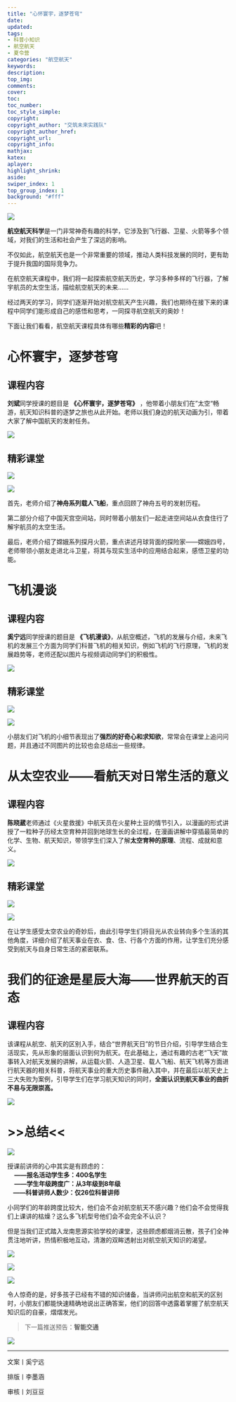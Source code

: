 ```yaml
---
title: "心怀寰宇，逐梦苍穹"
date:
updated:
tags:
- 科普小知识
- 航空航天
- 夏令营
categories: "航空航天"
keywords:
description:
top_img:
comments:
cover: 
toc:
toc_number:
toc_style_simple:
copyright:
copyright_author: "交筑未来实践队"
copyright_author_href:
copyright_url:
copyright_info:
mathjax:
katex:
aplayer:
highlight_shrink:
aside:
swiper_index: 1
top_group_index: 1
background: "#fff"
---
```

![](https://mmbiz.qpic.cn/sz_mmbiz_jpg/MibNltWd6qA3lTx37rhckZVYGicv8XfWIDGLKaAn6SPuzSerzIAiby9BwbExfibIxZzUnxgyKkRibyf8em4rlCVoG0A/640?wx_fmt=jpeg)

**航空航天科学**是一门非常神奇有趣的科学，它涉及到飞行器、卫星、火箭等多个领域，对我们的生活和社会产生了深远的影响。

不仅如此，航空航天也是一个非常重要的领域，推动人类科技发展的同时，更有助于提升我国的国际竞争力。

在航空航天课程中，我们将一起探索航空航天历史，学习多种多样的飞行器，了解宇航员的太空生活，描绘航空航天的未来……

经过两天的学习，同学们逐渐开始对航空航天产生兴趣，我们也期待在接下来的课程中同学们能形成自己的感悟和思考，一同探寻航空航天的奥妙！

下面让我们看看，航空航天课程具体有哪些**精彩的内容**吧！

# 心怀寰宇，逐梦苍穹
## 课程内容

**刘斌**同学授课的题目是 **《心怀寰宇，逐梦苍穹》** ，他带着小朋友们在”太空“畅游，航天知识科普的逐梦之旅也从此开始。老师以我们身边的航天动画为引，带着大家了解中国航天的发射任务。

![](https://mmbiz.qpic.cn/sz_mmbiz_png/MibNltWd6qA3lTx37rhckZVYGicv8XfWIDcAQfiaajscK2KKeHyPh1EicklUjh1RyhMJgrqibdqrEuOrMldibOMG7ksw/640?wx_fmt=png)

## 精彩课堂

![](https://mmbiz.qpic.cn/sz_mmbiz_png/MibNltWd6qA3lTx37rhckZVYGicv8XfWIDC0tg3Yd2EbDl5iaOicIBiczuQ3B2pz13A3U5Uibf1w3PfRuz3jBAHMIqOA/640?wx_fmt=png)

![](https://mmbiz.qpic.cn/sz_mmbiz_png/MibNltWd6qA3lTx37rhckZVYGicv8XfWIDrmUpvCQxFiaQzaTCbstGLalmc80vmq88AN1drcic3BiaiajPQIHAbYkw2w/640?wx_fmt=png)

首先，老师介绍了**神舟系列载人飞船**，重点回顾了神舟五号的发射历程。

第二部分介绍了中国天宫空间站，同时带着小朋友们一起走进空间站从衣食住行了解宇航员的太空生活。

最后，老师介绍了嫦娥系列探月火箭，重点讲述月球背面的探险家——嫦娥四号，老师带领小朋友走进北斗卫星，将其与现实生活中的应用结合起来，感悟卫星的功能。



  

  

  

  

  

# 飞机漫谈
## 课程内容

**奚宁远**同学授课的题目是 **《飞机漫谈》**，从航空概述，飞机的发展与介绍，未来飞机的发展三个方面为同学们科普飞机的相关知识，例如飞机的飞行原理，飞机的发展趋势等，老师还配以图片与视频调动同学们的积极性。  

![](https://mmbiz.qpic.cn/sz_mmbiz_png/MibNltWd6qA3lTx37rhckZVYGicv8XfWIDTdYrYyxreJ36SnQ6cWYtTaicvpc4xjbtaeuMcRrzQtFvR4cWkKJJ43A/640?wx_fmt=png)

## 精彩课堂

![](https://mmbiz.qpic.cn/sz_mmbiz_png/MibNltWd6qA3lTx37rhckZVYGicv8XfWIDQKFlibaxOGtUHwRV4f3icgtnU9xrIlfxDw7ml2YCVAw0FEcUJm8n9wxw/640?wx_fmt=png) 

![](https://mmbiz.qpic.cn/sz_mmbiz_png/MibNltWd6qA3lTx37rhckZVYGicv8XfWIDOkGBk4QbLm6SD4DkVtSyTRRiaqIjGFcth6DWiaMx1ibpfNSibL5T3umotQ/640?wx_fmt=png)

小朋友们对飞机的小细节表现出了**强烈的好奇心和求知欲**，常常会在课堂上追问问题，并且通过不同图片的比较也会总结出一些规律。



# 从太空农业——看航天对日常生活的意义
## 课程内容

**陈晓葳**老师通过《火星救援》中航天员在火星种土豆的情节引入，以漫画的形式讲授了一粒种子历经太空育种并回到地球生长的全过程，在漫画讲解中穿插最简单的化学、生物、航天知识，带领学生们深入了解**太空育种的原理**、流程、成就和意义。

![](https://mmbiz.qpic.cn/sz_mmbiz_png/MibNltWd6qA3lTx37rhckZVYGicv8XfWID0fgokRVnTVjnNT110ZdUfD2saicZFWxHyIbajD6nlSD7iaMcRFHCaH6w/640?wx_fmt=png)

## 精彩课堂  

![](https://mmbiz.qpic.cn/sz_mmbiz_png/MibNltWd6qA3lTx37rhckZVYGicv8XfWID3YMd3IJDZPClVGAevO7iapU1WBwyM1k73r3ibJ6MwVO70AQ7zlgLy1Ig/640?wx_fmt=png) 

![](https://mmbiz.qpic.cn/sz_mmbiz_png/MibNltWd6qA3lTx37rhckZVYGicv8XfWIDrO0Yk39w2okI7y6jgvKhRicHWQa4op47Uf9GaIS4EK7FOGKV9wIthKg/640?wx_fmt=png)

在让学生感受太空农业的奇妙后，由此引导学生们将目光从农业转向多个生活的其他角度，详细介绍了航天事业在衣、食、住、行各个方面的作用，让学生们充分感受到航天与自身日常生活的紧密联系。

# 我们的征途是星辰大海——世界航天的百态
## 课程内容

该课程从航空、航天的区别入手，结合“世界航天日”的节日介绍，引导学生结合生活现实，先从形象的层面认识到何为航天。在此基础上，通过有趣的古老“飞天”故事转入对航天发展的讲解，从运载火箭、人造卫星、载人飞船、航天飞机等方面进行航天器的相关科普，将航天事业的重大历史事件融入其中，并在最后以航天史上三大失败为案例，引导学生们在学习航天知识的同时，**全面认识到航天事业的曲折不易与无限崇高。**

![](https://mmbiz.qpic.cn/sz_mmbiz_png/MibNltWd6qA3lTx37rhckZVYGicv8XfWIDj2m4ygSPcbz4zEq28vnNVqO64wvIxl5jxvb7CTdkSoaBbibomF0icI7Q/640?wx_fmt=png)

# >>总结<<

![](https://mmbiz.qpic.cn/sz_mmbiz_jpg/MibNltWd6qA3lTx37rhckZVYGicv8XfWID6zFtWj9vLazvyxaJlkWzjzm8tgFhDSRbps5er0VgWMuUiblojZicBBSA/640?wx_fmt=jpeg)

授课前讲师的心中其实是有顾虑的：  
    **——报名活动学生多：400名学生**  
    **——学生年级跨度广：从3年级到8年级  
    ——科普讲师人数少：仅26位科普讲师**

小同学们的年龄跨度比较大，他们会不会对航空航天不感兴趣？他们会不会觉得我们上课讲的枯燥？这么多飞机型号他们会不会完全不认识？

但是当我们正式踏入龙南思源实验学校的课堂，这些顾虑都烟消云散，孩子们全神贯注地听讲，热情积极地互动，清澈的双眸透射出对航空航天知识的渴望。

![](https://mmbiz.qpic.cn/sz_mmbiz_jpg/MibNltWd6qA3lTx37rhckZVYGicv8XfWIDibvmqJkSzoOyKcDnoKVRee0sG4zibicxY8sUHQ7cIXUhuvy1wMLv8HeYA/640?wx_fmt=jpeg)

![](https://mmbiz.qpic.cn/sz_mmbiz_jpg/MibNltWd6qA3lTx37rhckZVYGicv8XfWIDhC7Iic8wb3Zm2nVU1N5ibcXSB2fae3sIbOdej8zlEMmZfTSykkB7KBLA/640?wx_fmt=jpeg)

![](https://mmbiz.qpic.cn/sz_mmbiz_jpg/MibNltWd6qA3lTx37rhckZVYGicv8XfWIDFbkILgUL4FJHX6MmEmCpHo54jJ7PxicDIicURjian951ubT4ILkib9xanw/640?wx_fmt=jpeg)

令人惊奇的是，好多孩子已经有不错的知识储备，当讲师问出航空和航天的区别时，小朋友们都能快速精确地说出正确答案，他们的回答中透露着掌握了航空航天知识后的自豪，熠熠发光。  

> 下一篇推送预告：**智能交通**

![](https://mmbiz.qpic.cn/sz_mmbiz_jpg/MibNltWd6qA3lTx37rhckZVYGicv8XfWIDS9W4pmNb7iapjt1zUNGseCYAMkBjDwia39LFZWbsTB8RoZrZo7DsSLsQ/640?wx_fmt=jpeg)


---
文案丨奚宁远

排版丨李墨涵

审核丨刘豆豆